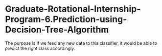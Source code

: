 # Graduate-Rotational-Internship-Program-6.Prediction-using-Decision-Tree-Algorithm
The purpose is if we feed any new data to this classifier, it would be able to
predict the right class accordingly.
